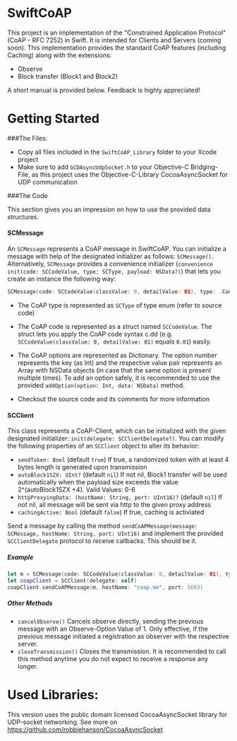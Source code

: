 SwiftCoAP
=====

This project is an implementation of the "Constrained Application Protocol" (CoAP - RFC 7252) in Swift. It is intended for Clients and Servers (coming soon).
This implementation provides the standard CoAP features (including Caching) along with the extensions:

* Observe
* Block transfer (Block1 and Block2)

A short manual is provided below.
Feedback is highly appreciated!

Getting Started
=====

###The Files:
* Copy all files included in the `SwiftCoAP_Library` folder to your Xcode project
* Make sure to add `GCDAsyncUdpSocket.h` to your Objective-C Bridging-File, as this project uses the Objective-C-Library CocoaAsyncSocket for UDP communication

###The Code

This section gives you an impression on how to use the provided data structures.

#### SCMessage

An `SCMessage` represents a CoAP message in SwiftCoAP. You can initialize a message with help of the designated initializer as follows: `SCMessage()`. Alternatively, `SCMessage` provides a convenience initializer (`convenience init(code: SCCodeValue, type: SCType, payload: NSData?)`) that lets you create an instance the following way: 

```swift
SCMessage(code: SCCodeValue(classValue: 0, detailValue: 01), type: .Confirmable, payload: "test".dataUsingEncoding(NSUTF8StringEncoding))
```
* The CoAP type is represented as `SCType` of type enum (refer to source code) 
* The CoAP code is represented as a struct named `SCCodeValue`. The struct lets you apply the CoAP code syntax c.dd (e.g. `SCCodeValue(classValue: 0, detailValue: 01)` equals `0.01`) easily.
* The CoAP options are represented as Dictionary. The option number represents the key (as Int) and the respective value pair represents an Array with NSData objects (in case that the same option is present multiple times). To add an option safely, it is recommended to use the provided `addOption(option: Int, data: NSData)` method.

* Checkout the source code and its comments for more information

#### SCClient

This class represents a CoAP-Client, which can be initialized with the given designated initializer: `init(delegate: SCClientDelegate?)`.
You can modify the following properties of an `SCClient` object to alter its behavior:

* `sendToken: Bool` (default `true`) If true, a randomized token with at least 4 bytes length is generated upon transmission
* `autoBlock1SZX: UInt?` (default `nil`) If not nil, Block1 transfer will be used automatically when the payload size exceeds the value 2^(autoBlock1SZX +4). Valid Values: 0-6
* `httpProxyingData: (hostName: String, port: UInt16)?` (default `nil`) If not nil, all message will be sent via http to the given proxy address
* `cachingActive: Bool` (default `false`) If true, caching is activiated

Send a message by calling the method `sendCoAPMessage(message: SCMessage, hostName: String, port: UInt16)` and implement the provided `SCClientDelegate` protocol to receive callbacks. This should be it.

##### Example

```swift
let m = SCMessage(code: SCCodeValue(classValue: 0, detailValue: 01), type: .Confirmable, payload: "test".dataUsingEncoding(NSUTF8StringEncoding))
let coapClient = SCClient(delegate: self)
coapClient.sendCoAPMessage(m, hostName: "coap.me", port: 5683)
```
##### Other Methods

* `cancelObserve()` Cancels observe directly, sending the previous message with an Observe-Option Value of 1. Only effective, if the previous message initiated a registration as observer with the respective server.
* `closeTransmission()` Closes the transmission. It is recommended to call this method anytime you do not expect to receive a response any longer.

Used Libraries:
=====
 This version uses the public domain licensed CocoaAsyncSocket library 
 for UDP-socket networking.
 See more on https://github.com/robbiehanson/CocoaAsyncSocket
